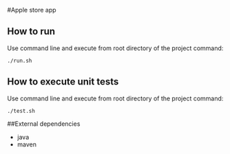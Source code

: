 #Apple store app

## How to run
Use command line and execute from root directory of the project command:
```
./run.sh
```


## How to execute unit tests
Use command line and execute from root directory of the project command:
```
./test.sh
```

##External dependencies
* java 
* maven   
